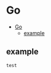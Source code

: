 # Go
<!--ts-->
   * [Go](#go)
      * [example](#example)

<!-- Added by: morelly_t1, at: Sat 02 Jan 2021 07:53:57 PM CET -->

<!--te-->
## example
```go
test
```